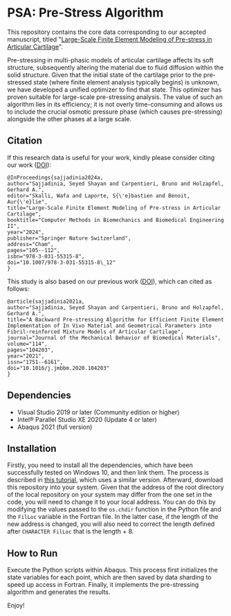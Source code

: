 # PSA: Pre-Stress Algorithm
This repository contains the core data corresponding to our accepted manuscript, titled "[Large-Scale Finite Element Modeling of Pre-stress in Articular Cartilage](http://dx.doi.org/10.1007/978-3-031-55315-8_12)".

Pre-stressing in multi-phasic models of articular cartilage affects its soft structure, subsequently altering the material due to fluid diffusion within the solid structure. Given that the initial state of the cartilage prior to the pre-stressed state (where finite element analysis typically begins) is unknown, we have developed a unified optimizer to find that state. This optimizer has proven suitable for large-scale pre-stressing analysis. The value of such an algorithm lies in its efficiency; it is not overly time-consuming and allows us to include the crucial osmotic pressure phase (which causes pre-stressing) alongside the other phases at a large scale.

## Citation
If this research data is useful for your work, kindly please consider citing our work ([DOI](http://dx.doi.org/10.1007/978-3-031-55315-8_12)):

```
@InProceedings{sajjadinia2024a,
author="Sajjadinia, Seyed Shayan and Carpentieri, Bruno and Holzapfel, Gerhard A.",
editor="Skalli, Wafa and Laporte, S{\'e}bastien and Benoit, Aur{\'e}lie",
title="Large-Scale Finite Element Modeling of Pre-stress in Articular Cartilage",
booktitle="Computer Methods in Biomechanics and Biomedical Engineering II",
year="2024",
publisher="Springer Nature Switzerland",
address="Cham",
pages="105--112",
isbn="978-3-031-55315-8",
doi="10.1007/978-3-031-55315-8\_12"
}
```

This study is also based on our previous work ([DOI](https://doi.org/10.1016/j.jmbbm.2020.104203)), which can cited as follows:

```
@article{sajjadinia2021a,
author="Sajjadinia, Seyed Shayan and Carpentieri, Bruno and Holzapfel, Gerhard A.",
title="A Backward Pre-stressing Algorithm for Efficient Finite Element Implementation of In Vivo Material and Geometrical Parameters into Fibril-reinforced Mixture Models of Articular Cartilage",
journal="Journal of the Mechanical Behavior of Biomedical Materials",
volume="114",
pages="104203",
year="2021",
issn="1751--6161",
doi="10.1016/j.jmbbm.2020.104203"
}
```

## Dependencies
- Visual Studio 2019 or later (Community edition or higher)
- Intel® Parallel Studio XE 2020 (Update 4 or later)
- Abaqus 2021 (full version)

## Installation
Firstly, you need to install all the dependencies, which have been successfully tested on Windows 10, and then link them. The process is described in [this tutorial](http://dx.doi.org/10.13140/RG.2.2.33539.32800), which uses a similar version. Afterward, download this repository into your system. Given that the address of the root directory of the local repository on your system may differ from the one set in the code, you will need to change it to your local address. You can do this by modifying the values passed to the `os.chdir` function in the Python file and the `FilLoc` variable in the Fortran file. In the latter case, if the length of the new address is changed, you will also need to correct the length defined after `CHARACTER FilLoc` that is the length + 8.

## How to Run
Execute the Python scripts within Abaqus. This process first initializes the state variables for each point, which are then saved by data sharding to speed up access in Fortran. Finally, it implements the pre-stressing algorithm and generates the results.

Enjoy!
